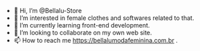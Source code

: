 - 👋 Hi, I’m @Bellalu-Store
- 👀 I’m interested in female clothes and softwares related to that.
- 🌱 I’m currently learning front-end development.
- 💞️ I’m looking to collaborate on my own web site.
- 📫 How to reach me https://bellalumodafeminina.com.br .

<!---
Bellalu-Store/Bellalu-Store is a ✨ special ✨ repository because its `README.md` (this file) appears on your GitHub profile.
You can click the Preview link to take a look at your changes.
--->
